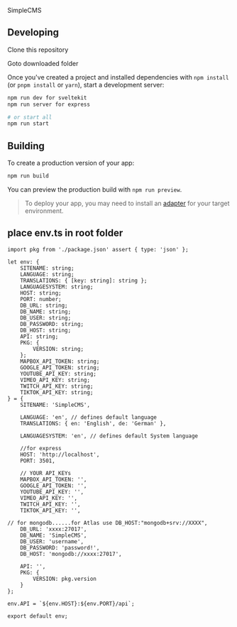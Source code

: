 SimpleCMS

## Developing

Clone this repository

Goto downloaded folder

Once you've created a project and installed dependencies with `npm install` (or `pnpm install` or `yarn`), start a development server:

```bash
npm run dev for sveltekit
npm run server for express

# or start all
npm run start
```

## Building

To create a production version of your app:

```bash
npm run build
```

You can preview the production build with `npm run preview`.

> To deploy your app, you may need to install an [adapter](https://kit.svelte.dev/docs/adapters) for your target environment.

## place env.ts in root folder

```
import pkg from './package.json' assert { type: 'json' };

let env: {
	SITENAME: string;
	LANGUAGE: string;
	TRANSLATIONS: { [key: string]: string };
	LANGUAGESYSTEM: string;
	HOST: string;
	PORT: number;
	DB_URL: string;
	DB_NAME: string;
	DB_USER: string;
	DB_PASSWORD: string;
	DB_HOST: string;
	API: string;
	PKG: {
		VERSION: string;
	};
	MAPBOX_API_TOKEN: string;
	GOOGLE_API_TOKEN: string;
	YOUTUBE_API_KEY: string;
	VIMEO_API_KEY: string;
	TWITCH_API_KEY: string;
	TIKTOK_API_KEY: string;
} = {
	SITENAME: 'SimpleCMS',

	LANGUAGE: 'en', // defines default language
	TRANSLATIONS: { en: 'English', de: 'German' },

	LANGUAGESYSTEM: 'en', // defines default System language

	//for express
	HOST: 'http://localhost',
	PORT: 3501,

	// YOUR API_KEYs
	MAPBOX_API_TOKEN: '',
	GOOGLE_API_TOKEN: '',
	YOUTUBE_API_KEY: '',
	VIMEO_API_KEY: '',
	TWITCH_API_KEY: '',
	TIKTOK_API_KEY: '',

// for mongodb......for Atlas use DB_HOST:"mongodb+srv://XXXX",
	DB_URL: 'xxxx:27017',
	DB_NAME: 'SimpleCMS',
	DB_USER: 'username',
	DB_PASSWORD: 'password!',
	DB_HOST: 'mongodb://xxxx:27017',

	API: '',
	PKG: {
		VERSION: pkg.version
	}
};

env.API = `${env.HOST}:${env.PORT}/api`;

export default env;
```
